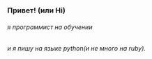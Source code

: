 ### Привет! (или Hi) 
###### я программист на обучении
###### и я пишу на языке python(и не много на ruby).
###### 
